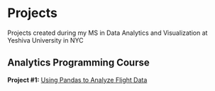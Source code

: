 # Projects
Projects created during my MS in Data Analytics and Visualization at Yeshiva University in NYC

## Analytics Programming Course

**Project #1:** [Using Pandas to Analyze Flight Data](https://github.com/vizelman/Projects/blob/main/Project%20Notebooks/Project_1_Using_Pandas_to_Analyze_Flight_Data.ipynb)

